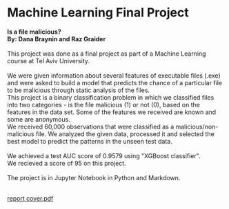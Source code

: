 # Machine Learning Final Project
**Is a file malicious?**<br>
**By: Dana Braynin and Raz Graider**<br><br>
This project was done as a final project as part of a Machine Learning course at Tel Aviv University.<br><br>
We were given information about several features of executable files (.exe) and were asked to build a model that predicts the chance of a particular file to be malicious through static analysis of the files.<br>
This project is a binary classification problem in which we classified files into two categories - is the file malicious (1) or not (0), based on the features in the data set. Some of the features we received are known and some are anonymous.<br>
We received 60,000 observations that were classified as a malicious/non-malicious file. We analyzed the given data, processed it and selected the best model to predict the patterns in the unseen test data.<br><br>
We achieved a test AUC score of 0.9579 using "XGBoost classifier".<br>
We recieved a score of 95 on this project.<br><br>
The project is in Jupyter Notebook in Python and Markdown.<br><br>

[report cover.pdf](https://github.com/DanaBraynin/Machine_Learning_Final_Project/files/14555538/report.cover.pdf)

